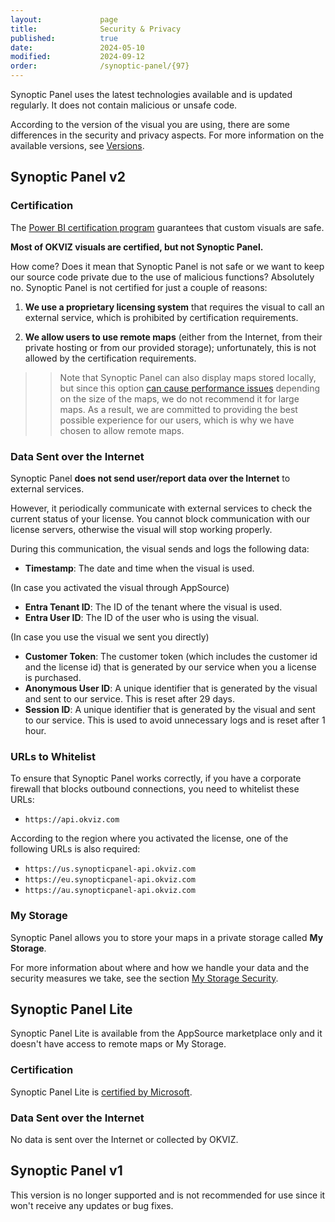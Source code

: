 ```yaml
---
layout:             page
title:              Security & Privacy
published:          true
date:               2024-05-10
modified:           2024-09-12
order:              /synoptic-panel/{97}
---
```

Synoptic Panel uses the latest technologies available and is updated regularly. It does not contain malicious or unsafe code.

According to the version of the visual you are using, there are some differences in the security and privacy aspects. For more information on the available versions, see [Versions](versions/index.md).

## Synoptic Panel v2

### Certification

The [Power BI certification program](../get-started/certification.md) guarantees that custom visuals are safe.

**Most of OKVIZ visuals are certified, but not Synoptic Panel.**

How come? Does it mean that Synoptic Panel is not safe or we want to keep our source code private due to the use of malicious functions? Absolutely no. Synoptic Panel is not certified for just a couple of reasons:

1. **We use a proprietary licensing system** that requires the visual to call an external service, which is prohibited by certification requirements.

2. **We allow users to use remote maps** (either from the Internet, from their private hosting or from our provided storage); unfortunately, this is not allowed by the certification requirements. 

>> Note that Synoptic Panel can also display maps stored locally, but since this option [can cause performance issues](./concepts/data-limitations.md) depending on the size of the maps, we do not recommend it for large maps. As a result, we are committed to providing the best possible experience for our users, which is why we have chosen to allow remote maps.

### Data Sent over the Internet

Synoptic Panel **does not send user/report data over the Internet** to external services.

However, it periodically communicate with external services to check the current status of your license. You cannot block communication with our license servers, otherwise the visual will stop working properly.

During this communication, the visual sends and logs the following data:

- **Timestamp**: The date and time when the visual is used.

(In case you activated the visual through AppSource)
- **Entra Tenant ID**: The ID of the tenant where the visual is used.
- **Entra User ID**: The ID of the user who is using the visual.

(In case you use the visual we sent you directly)
- **Customer Token**: The customer token (which includes the customer id and the license id) that is generated by our service when you a license is purchased.
- **Anonymous User ID**: A unique identifier that is generated by the visual and sent to our service. This is reset after 29 days.
- **Session ID**: A unique identifier that is generated by the visual and sent to our service. This is used to avoid unnecessary logs and is reset after 1 hour.

### URLs to Whitelist

To ensure that Synoptic Panel works correctly, if you have a corporate firewall that blocks outbound connections, you need to whitelist these URLs:

- `https://api.okviz.com`

According to the region where you activated the license, one of the following URLs is also required:

- `https://us.synopticpanel-api.okviz.com`
- `https://eu.synopticpanel-api.okviz.com`
- `https://au.synopticpanel-api.okviz.com`


### My Storage

Synoptic Panel allows you to store your maps in a private storage called **My Storage**. 

For more information about where and how we handle your data and the security measures we take, see the section [My Storage Security](my-storage.md).


## Synoptic Panel Lite

Synoptic Panel Lite is available from the AppSource marketplace only and it doesn't have access to remote maps or My Storage.

### Certification

Synoptic Panel Lite is [certified by Microsoft](../get-started/certification.md).


### Data Sent over the Internet

No data is sent over the Internet or collected by OKVIZ.

## Synoptic Panel v1

This version is no longer supported and is not recommended for use since it won't receive any updates or bug fixes.